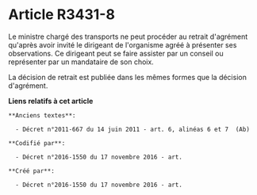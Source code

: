 # Article R3431-8

Le ministre chargé des transports ne peut procéder au retrait d'agrément qu'après avoir invité le dirigeant de l'organisme
agréé à présenter ses observations. Ce dirigeant peut se faire assister par un conseil ou représenter par un mandataire de
son choix.

La décision de retrait est publiée dans les mêmes formes que la décision d'agrément.

**Liens relatifs à cet article**

	**Anciens textes**:

	  - Décret n°2011-667 du 14 juin 2011 - art. 6, alinéas 6 et 7  (Ab)

	**Codifié par**:

	  - Décret n°2016-1550 du 17 novembre 2016 - art.

	**Créé par**:

	  - Décret n°2016-1550 du 17 novembre 2016 - art.
